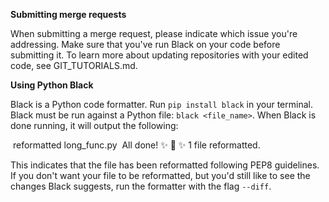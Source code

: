 
**Submitting merge requests**

When submitting a merge request, please indicate which issue you're addressing. Make sure that you've run Black on your code before submitting it. To learn more about updating repositories with your edited code, see GIT_TUTORIALS.md.


**Using Python Black**

Black is a Python code formatter. Run `pip install black` in your terminal. Black must be run against a Python file: `black <file_name>`.
When Black is done running, it will output the following:

​       reformatted long_func.py
​      All done! ✨ 🍰 ✨ 1 file reformatted.

This indicates that the file has been reformatted following PEP8 guidelines. If you don't want your file to be reformatted, but you'd still like to see the changes Black suggests, run the formatter with the flag `--diff`.